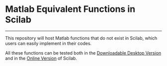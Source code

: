 # Matlab Equivalent Functions in Scilab
---

This repository will host Matlab functions that do not exist in Scilab, which users can easily implement in their codes.

All these functions can be tested both in the [Downloadable Desktop Version](https://www.scilab.org/download) and in the [Online Version](https://cloud.scilab.in/) of Scilab.